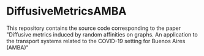 # DiffusiveMetricsAMBA
This repository contains the source code corresponding to the paper "Diffusive metrics induced by random affinities on graphs. An application to the transport systems related to the COVID-19 setting for Buenos Aires (AMBA)"
